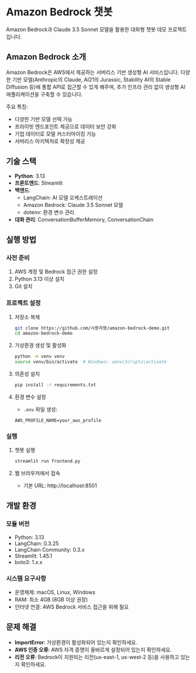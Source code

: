# Amazon Bedrock 챗봇

Amazon Bedrock과 Claude 3.5 Sonnet 모델을 활용한 대화형 챗봇 데모 프로젝트입니다.

## Amazon Bedrock 소개

Amazon Bedrock은 AWS에서 제공하는 서버리스 기반 생성형 AI 서비스입니다. 다양한 기반 모델(Anthropic의 Claude, AI21의 Jurassic, Stability AI의 Stable Diffusion 등)에 통합 API로 접근할 수 있게 해주며, 추가 인프라 관리 없이 생성형 AI 애플리케이션을 구축할 수 있습니다.

주요 특징:
- 다양한 기반 모델 선택 가능
- 프라이빗 엔드포인트 제공으로 데이터 보안 강화
- 기업 데이터로 모델 커스터마이징 가능
- 서버리스 아키텍처로 확장성 제공

## 기술 스택

- **Python**: 3.13
- **프론트엔드**: Streamlit
- **백엔드**: 
  - LangChain: AI 모델 오케스트레이션
  - Amazon Bedrock: Claude 3.5 Sonnet 모델
  - dotenv: 환경 변수 관리
- **대화 관리**: ConversationBufferMemory, ConversationChain

## 실행 방법

### 사전 준비

1. AWS 계정 및 Bedrock 접근 권한 설정
2. Python 3.13 이상 설치
3. Git 설치

### 프로젝트 설정

1. 저장소 복제
   ```bash
   git clone https://github.com/사용자명/amazon-bedrock-demo.git
   cd amazon-bedrock-demo
   ```

2. 가상환경 생성 및 활성화
   ```bash
   python -m venv venv
   source venv/bin/activate  # Windows: venv\Scripts\activate
   ```

3. 의존성 설치
   ```bash
   pip install -r requirements.txt
   ```

4. 환경 변수 설정
   - `.env` 파일 생성:
   ```
   AWS_PROFILE_NAME=your_aws_profile
   ```

### 실행

1. 챗봇 실행
   ```bash
   streamlit run frontend.py
   ```

2. 웹 브라우저에서 접속
   - 기본 URL: http://localhost:8501

## 개발 환경

### 모듈 버전
- Python: 3.13
- LangChain: 0.3.25
- LangChain Community: 0.3.x
- Streamlit: 1.45.1
- boto3: 1.x.x

### 시스템 요구사항
- 운영체제: macOS, Linux, Windows
- RAM: 최소 4GB (8GB 이상 권장)
- 인터넷 연결: AWS Bedrock 서비스 접근을 위해 필요

## 문제 해결

- **ImportError**: 가상환경이 활성화되어 있는지 확인하세요.
- **AWS 인증 오류**: AWS 자격 증명이 올바르게 설정되어 있는지 확인하세요.
- **리전 오류**: Bedrock이 지원되는 리전(us-east-1, us-west-2 등)을 사용하고 있는지 확인하세요.